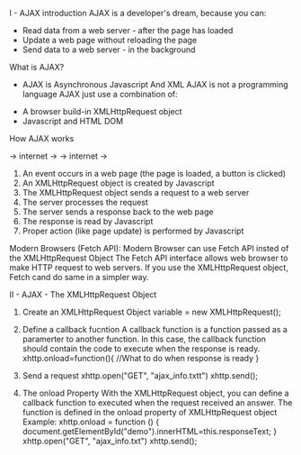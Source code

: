I - AJAX introduction
AJAX is a developer's dream, because you can:
- Read data from a web server - after the page has loaded
- Update a web page without reloading the page
- Send data to a web server - in the background

What is AJAX?
- AJAX is Asynchronous Javascript And XML
AJAX is not a programming language
AJAX just use a combination of:
 + A browser build-in XMLHttpRequest object
 + Javascript and HTML DOM

 How AJAX works

 <Browser> -> internet -> <Server> -> internet -> <Browser>
 1. An event occurs in a web page (the page is loaded, a button is clicked)
 2. An XMLHttpRequest object is created by Javascript
 3. The XMLHttpRequest object sends a request to a web server
 4. The server processes the request
 5. The server sends a response back to the web page
 6. The response is read by Javascript
 7. Proper action (like page update) is performed by Javascript

 Modern Browsers (Fetch API): Modern Browser can use Fetch API insted of the XMLHttpRequest Object
 The Fetch API interface allows web browser to make HTTP request to web servers.
 If you use the XMLHttpRequest object, Fetch cand do same in a simpler way.


 II - AJAX - The XMLHttpRequest Object
1. Create an XMLHttpRequest Object
variable = new XMLHttpRequest();
2. Define a callback fucntion
A callback function is a function passed as a paramerter to another function.
In this case, the callback function should contain the code to execute when the response is ready.
xhttp.onload=function(){
    //What to do when response is ready
}
3. Send a request
xhttp.open("GET", "ajax_info.txtt")
xhttp.send();

4. The onload Property
With the XMLHttpRequest object, you can define a callback function to executed when the request received an answer.
The function is defined in the onload property of XMLHttpRequest object
Example:
xhttp.onload = function () {
    document.getElementById("demo").innerHTML=this.responseText;
}
xhttp.open("GET", "ajax_info.txt")
xhttp.send();